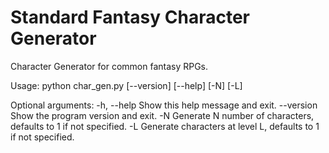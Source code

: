 # Standard Fantasy Character Generator

Character Generator for common fantasy RPGs.

Usage: python char_gen.py [--version] [--help] [-N] [-L]

Optional arguments:
    -h, --help     Show this help message and exit.
    --version      Show the program version and exit.
    -N             Generate N number of characters, defaults to 1 if not specified.
    -L             Generate characters at level L, defaults to 1 if not specified.